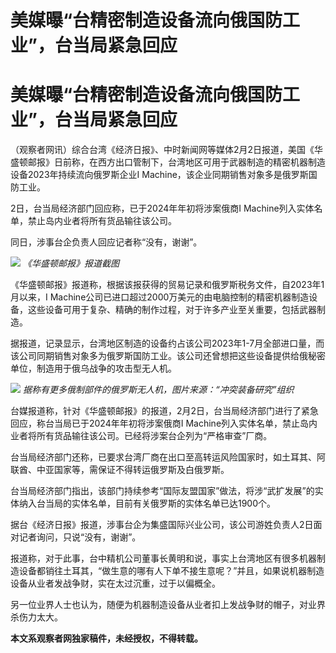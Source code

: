 # 美媒曝“台精密制造设备流向俄国防工业”，台当局紧急回应

# 美媒曝“台精密制造设备流向俄国防工业”，台当局紧急回应

（观察者网讯）综合台湾《经济日报》、中时新闻网等媒体2月2日报道，美国《华盛顿邮报》日前称，在西方出口管制下，台湾地区可用于武器制造的精密机器制造设备2023年持续流向俄罗斯企业I
Machine，该企业同期销售对象多是俄罗斯国防工业。

2日，台当局经济部门回应称，已于2024年年初将涉案俄商I Machine列入实体名单，禁止岛内业者将所有货品输往该公司。

同日，涉事台企负责人回应记者称“没有，谢谢”。

![](https://inews.gtimg.com/om_bt/Ov3uMk4K_h9dP5BsacV15B27lnGnlh5PHIwaYvjyiwZH4AA/1000)
_《华盛顿邮报》报道截图_

《华盛顿邮报》报道称，根据该报获得的贸易记录和俄罗斯税务文件，自2023年1月以来，I
Machine公司已进口超过2000万美元的由电脑控制的精密机器制造设备，这些设备可用于复杂、精确的制作过程，对于许多产业至关重要，包括武器制造。

据报道，记录显示，台湾地区制造的设备约占该公司2023年1-7月全部进口量，而该公司同期销售对象多为俄罗斯国防工业。该公司还曾想把这些设备提供给俄秘密单位，制造用于俄乌战争的攻击型无人机。

![](https://inews.gtimg.com/om_bt/ORzh1ZRbOFUGaoz5VRaAL0beH2a8HW2gLjKl8h5k8kpKAAA/1000)
_据称有更多俄制部件的俄罗斯无人机，图片来源：“冲突装备研究”组织_

台媒报道称，针对《华盛顿邮报》的报道，2月2日，台当局经济部门进行了紧急回应，称台当局已于2024年年初将涉案俄商I
Machine列入实体名单，禁止岛内业者将所有货品输往该公司。已经将涉案台企列为“严格审查”厂商。

台当局经济部门还称，已要求台湾厂商在出口至高转运风险国家时，如土耳其、阿联酋、中亚国家等，需保证不得转运俄罗斯及白俄罗斯。

台当局经济部门指出，该部门持续参考“国际友盟国家”做法，将涉“武扩发展”的实体纳入台当局的实体名单，目前有关俄罗斯的实体名单已达1900个。

据台《经济日报》报道，涉事台企为集盛国际兴业公司，该公司游姓负责人2日面对记者询问，只说“没有，谢谢”。

报道称，对于此事，台中精机公司董事长黄明和说，事实上台湾地区有很多机器制造设备都销往土耳其，“做生意的哪有人下单不接生意呢？”并且，如果说机器制造设备从业者发战争财，实在太过沉重，过于以偏概全。

另一位业界人士也认为，随便为机器制造设备从业者扣上发战争财的帽子，对业界杀伤力太大。

**本文系观察者网独家稿件，未经授权，不得转载。**

